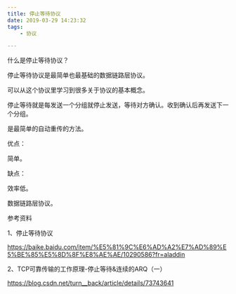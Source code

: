```yaml
---
title: 停止等待协议
date: 2019-03-29 14:23:32
tags:
	- 协议

---
```




什么是停止等待协议？

停止等待协议是最简单也最基础的数据链路层协议。

可以从这个协议里学习到很多关于协议的基本概念。

停止等待就是每发送一个分组就停止发送，等待对方确认。收到确认后再发送下一个分组。

是最简单的自动重传的方法。

优点：

简单。

缺点：

效率低。



数据链路层协议。



参考资料

1、停止等待协议

https://baike.baidu.com/item/%E5%81%9C%E6%AD%A2%E7%AD%89%E5%BE%85%E5%8D%8F%E8%AE%AE/10290586?fr=aladdin

2、TCP可靠传输的工作原理-停止等待&连续的ARQ（一）

https://blog.csdn.net/turn__back/article/details/73743641
